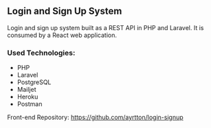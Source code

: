 ## Login and Sign Up System
Login and sign up system built as a REST API in PHP and Laravel. It is consumed by a React web application.

### Used Technologies:
- PHP
- Laravel
- PostgreSQL
- Mailjet
- Heroku
- Postman

Front-end Repository: https://github.com/ayrtton/login-signup
